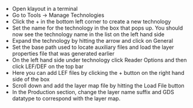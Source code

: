 * Open klayout in a terminal
 * Go to Tools -> Manage Technologies
 * Click the + in the bottom left corner to create a new technology
 * Set the name for the technology in the box that pops up. You should now see the technology name in the list on the left hand side
 * Expand the technology by hitting the arrow and click on General
 * Set the base path used to locate auxiliary files and load the layer properties file that was generated earlier
 * On the left hand side under technology click Reader Options and then click LEF/DEF on the top bar
 * Here you can add LEF files by clicking the + button on the right hand side of the box
 * Scroll down and add the layer map file by hitting the Load File button
 * In the Production section, change the layer name suffix and GDS datatype to correspond with the layer map.
